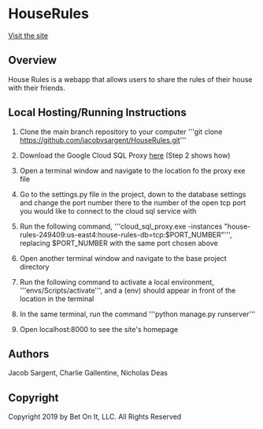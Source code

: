 # HouseRules
[Visit the site](houserulez.net)

	

## Overview
House Rules is a webapp that allows users to share the rules of their house with their friends.

## Local Hosting/Running Instructions
1) Clone the main branch repository to your computer
'''git clone https://github.com/jacobvsargent/HouseRules.git'''

2) Download the Google Cloud SQL Proxy [here](https://cloud.google.com/sql/docs/mysql/connect-admin-proxy#install) (Step 2 shows how)

3) Open a terminal window and navigate to the location fo the proxy exe file
	
4) Go to the settings.py file in the project, down to the database settings and change the port number there to the number of the open tcp port you would like to connect to the cloud sql service with
	
5) Run the following command,
'''cloud_sql_proxy.exe -instances "house-rules-249409:us-east4:house-rules-db=tcp:$PORT_NUMBER"''', replacing $PORT_NUMBER with the same port chosen above
	
6) Open another terminal window and navigate to the base project directory

7) Run the following command to activate a local environment, 
'''envs/Scripts/activate''', and a (env) should appear in front of the location in the terminal

8) In the same terminal, run the command
'''python manage.py runserver'''

9) Open localhost:8000 to see the site's homepage

## Authors
Jacob Sargent, Charlie Gallentine, Nicholas Deas

## Copyright
Copyright 2019 by Bet On It, LLC. All Rights Reserved
